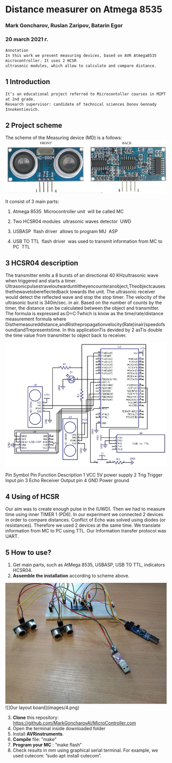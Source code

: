 # Distance measurer on Atmega 8535

### Mark Goncharov, Ruslan Zaripov, Batarin Egor

### 20 march 2021 г.

```
Annotation
In this work we present measuring devices, based on AVR Atmega8535 microcontroller. It uses 2 HC­SR
ultrasonic modules, which allow to calculate and compare distance.
```
## 1 Introduction

```
It’s an educational project referred to Microcontoller courses in MIPT at 2nd grade.
Research supervisor: candidate of technical sciences Donov Gennady Innokentievich.
```
## 2 Project scheme


The scheme of the Measuring device (MD) is a follows:
![MD Scheme](images/1.png)


It consist of 3 main parts:

1. Atmega 8535 ­ Microcontroller unit ­ will be called MC


2. Two HC­SR04 modules ­ ultrasonic waves detector ­ UWD
3. USB­ASP ­ flash driver ­ allows to program MU ­ ASP
4. USB TO TTL ­ flash driver ­ was used to transmit information from MC to PC ­ TTL

## 3 HC­SR04 description

The transmitter emits a 8 bursts of an directional 40 KHzultrasonic wave when triggered and starts a timer.
Ultrasonicpulsestraveloutwarduntiltheyencounteranobject,Theobjectcausesthethewavetobereflectedback
towards the unit. The ultrasonic receiver would detect the reflected wave and stop the stop timer. The velocity of
the ultrasonic burst is 340m/sec. in air. Based on the number of counts by the timer, the distance can be calculated
between the object and transmitter.
The formula is expressed as:D=C·Twhich is know as the time/rate/distance measurement formula where
Disthemeasureddistance,andRisthepropagationvelocity(Rate)inair(speedofsound)andTrepresentstime.
In this applicationTis devided by 2 asTis double the time value from transmitter to object back to receiver.


![HC­SR04 views](images/2.png)


Pin Symbol Pin Function Description
1 VCC 5V power supply
2 Trig Trigger Input pin
3 Echo Receiver Output pin
4 GND Power ground


## 4 Using of HC­SR

Our aim was to create enough pulse in the (UWD).
Then we had to measure time using inner TIMER 1 (PD6).
In our experiment we connected 2 devices in order to compare distances. Conflict of Echo was solved using
diodes (or resistances). Therefore we used 2 devices at the same time.
We translate information from MC to PC using TTL. Our Information transfer protocol was UART.

## 5 How to use?

1. Get main parts, such as AtMega 8535, USBASP, USB TO TTL, indicators HC­SR04.
2. **Assemble the installation** according to scheme above.


![](images/3.png)
![]Our layout board](images/4.png)


3. **Clone** this repository: https://github.com/MarkGoncharovAl/MicroController.com
4. Open the terminal inside downloaded folder
5. Install **AVR­instruments**.
6. **Compile** file: ”make”
7. **Program your MC** : ”make flash”
8. Check results in mm using graphical serial terminal. For example, we used cutecom: ”sudo apt install
    cutecom”.



